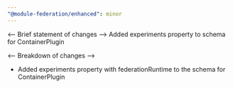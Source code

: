 ```yaml
---
"@module-federation/enhanced": minor
---
```


<-- Brief statement of changes -->
Added experiments property to schema for ContainerPlugin

<-- Breakdown of changes -->
- Added experiments property with federationRuntime to the schema for ContainerPlugin